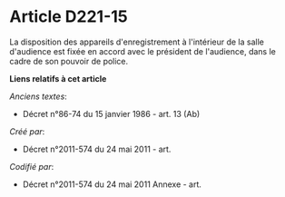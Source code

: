 # Article D221-15

La disposition des appareils d'enregistrement à l'intérieur de la salle d'audience est fixée en accord avec le président de
l'audience, dans le cadre de son pouvoir de police.

**Liens relatifs à cet article**

_Anciens textes_:

  - Décret n°86-74 du 15 janvier 1986 - art. 13 (Ab)

_Créé par_:

  - Décret n°2011-574 du 24 mai 2011  - art.

_Codifié par_:

  - Décret n°2011-574 du 24 mai 2011 Annexe - art.

